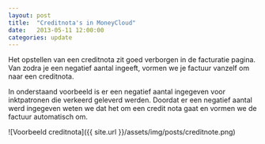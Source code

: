 ```yaml
---
layout: post
title:  "Creditnota's in MoneyCloud"
date:   2013-05-11 12:00:00
categories: update
---
```


Het opstellen van een creditnota zit goed verborgen in de facturatie pagina. Van zodra je een negatief aantal ingeeft, vormen we je factuur vanzelf om naar een creditnota.

In onderstaand voorbeeld is er een negatief aantal ingegeven voor inktpatronen die verkeerd geleverd werden. Doordat er een negatief aantal werd ingegeven weten we dat het om een credit nota gaat en vormen we de factuur automatisch om.

![Voorbeeld creditnota]({{ site.url }}/assets/img/posts/creditnote.png)